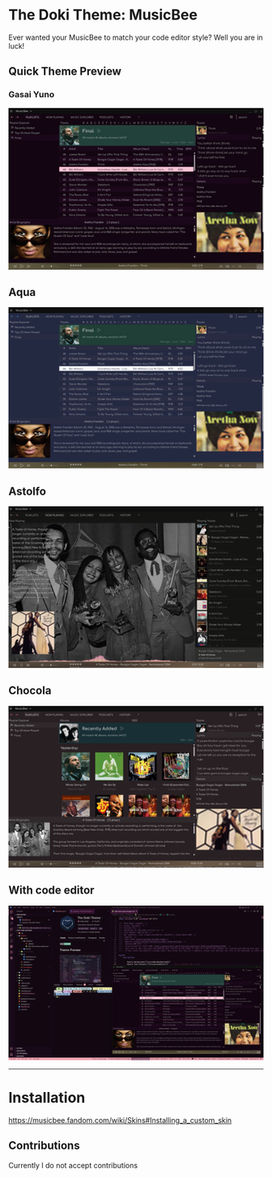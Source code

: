 # The Doki Theme: MusicBee

Ever wanted your MusicBee to match your code editor style? Well you are in luck!

## Quick Theme Preview

### Gasai Yuno
![1670743053886](image/README/1670743053886.png)

## Aqua

![1670743102166](image/README/1670743102166.png)

## Astolfo

![1670743198903](image/README/1670743198903.png)

## Chocola

![1670743319194](image/README/1670743319194.png)

## With code editor

![1670742958063](image/README/1670742958063.png)

---

# Installation

https://musicbee.fandom.com/wiki/Skins#Installing_a_custom_skin

## Contributions

Currently I do not accept contributions

